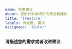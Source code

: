 ```yaml
---
name: 需求建议
about: 提出针对本项目的想法和建议
title: "[Feature] "
labels: 待处理, 需求
assignees: 'ibuler'
---
```


**请描述您的需求或者改进建议.**
